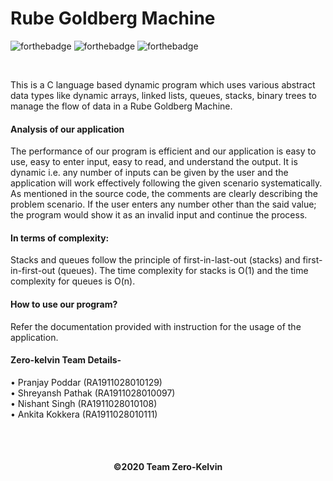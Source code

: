 <h1>Rube Goldberg Machine</h1>

  ![forthebadge](https://forthebadge.com/images/badges/built-with-love.svg)
  ![forthebadge](https://forthebadge.com/images/badges/uses-brains.svg)
  ![forthebadge](https://forthebadge.com/images/badges/check-it-out.svg)
  
  <br>
  <p>This is a C language based dynamic program which uses various abstract data types like dynamic arrays, linked lists, queues, stacks, binary trees to manage the flow of data in a Rube Goldberg Machine. </p>
  <h4>Analysis of our application</h4>
The performance of our program is efficient and our application is easy to use, easy to enter input, easy to read, and understand the output. It is dynamic i.e. any number of inputs can be given by the user and the application will work effectively following the given scenario systematically. As mentioned in the source code, the comments are clearly describing the problem scenario. If the user enters any number other than the said value; the program would show it as an invalid input and continue the process.<br>
<h4>In terms of complexity:</h4>
Stacks and queues follow the principle of first-in-last-out (stacks) and first-in-first-out (queues). The time complexity for stacks is O(1) and the time complexity for queues is O(n).
<h4>How to use our program?</h4>
<p>Refer the documentation provided with instruction for the usage of the application.</p>
  
  <h4>Zero-kelvin Team Details-</h4>
  <p>
• Pranjay Poddar (RA1911028010129)<br>
• Shreyansh Pathak (RA1911028010097)<br>
• Nishant Singh (RA1911028010108)<br>
• Ankita Kokkera (RA1911028010111)<br>
</p>
  <br><br>
  <h4 align="center">
   ©2020 Team Zero-Kelvin
  </h4>

